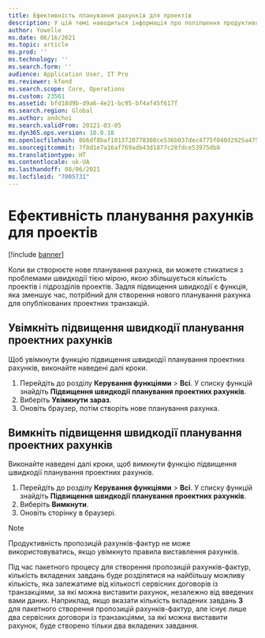 ```yaml
---
title: Ефективність планування рахунків для проектів
description: У цій темі наводиться інформація про поліпшення продуктивності планування проектних рахунків.
author: Yowelle
ms.date: 06/16/2021
ms.topic: article
ms.prod: ''
ms.technology: ''
ms.search.form: ''
audience: Application User, IT Pro
ms.reviewer: kfend
ms.search.scope: Core, Operations
ms.custom: 23561
ms.assetid: bfd18d9b-d9a6-4e21-bc95-bf4af45f617f
ms.search.region: Global
ms.author: andchoi
ms.search.validFrom: 20121-03-05
ms.dyn365.ops.version: 10.0.18
ms.openlocfilehash: 8b6df8baf1013720778308ce536b037dec4775f040d2925a47508fb373900f81
ms.sourcegitcommit: 7f8d1e7a16af769adb43d1877c28fdce53975db8
ms.translationtype: HT
ms.contentlocale: uk-UA
ms.lasthandoff: 08/06/2021
ms.locfileid: "7005731"
---
```

# <a name="project-invoice-proposal-performance"></a>Ефективність планування рахунків для проектів

[!include [banner](../includes/banner.md)]

Коли ви створюєте нове планування рахунка, ви можете стикатися з проблемами швидкодії тією мірою, якою збільшується кількість проектів і підрозділів проектів. Задля підвищення швидкодії є функція, яка зменшує час, потрібний для створення нового планування рахунка для опублікованих проектних транзакцій.

## <a name="enable-project-invoice-proposal-performance-enhancement"></a>Увімкніть підвищення швидкодії планування проектних рахунків
Щоб увімкнути функцію підвищення швидкодії планування проектних рахунків, виконайте наведені далі кроки.

1.  Перейдіть до розділу **Керування функціями** > **Всі**. У списку функцій знайдіть **Підвищення швидкодії планування проектних рахунків**.
2.  Виберіть **Увімкнути зараз**.
3.  Оновіть браузер, потім створіть нове планування рахунка.

## <a name="turn-off-project-invoice-proposal-performance-enhancement"></a>Вимкніть підвищення швидкодії планування проектних рахунків
Виконайте наведені далі кроки, щоб вимкнути функцію підвищення швидкодії планування проектних рахунків.

1.  Перейдіть до розділу **Керування функціями** > **Всі**. У списку функцій знайдіть **Підвищення швидкодії планування проектних рахунків**.
2.  Виберіть **Вимкнути**.
3.  Оновіть сторінку в браузері.

> [!NOTE]
> Продуктивність пропозицій рахунків-фактур не може використовуватись, якщо увімкнуто правила виставлення рахунків.
> 
> Під час пакетного процесу для створення пропозицій рахунків-фактур, кількість вкладених завдань буде розділятися на найбільшу можливу кількість, яка залежатиме від кількості сервісних договорів із транзакціями, за які можна виставити рахунок, незалежно від введених вами даних. Наприклад, якщо вказати кількість вкладених завдань **3** для пакетного створення пропозицій рахунків-фактур, але існує лише два сервісних договори із транзакціями, за які можна виставити рахунок, буде створено тільки два вкладених завдання.
